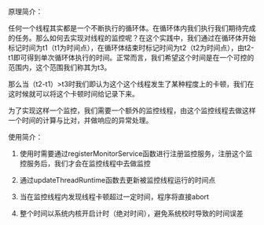 原理简介：

任何一个线程其实都是一个不断执行的循环体。在循环体内我们执行我们期待完成的任务。那么如何去实现对线程的监控呢？在这个实践中，我们通过在循环体开始标记时间为t1（t1为时间点），在循环体结束时标记时间为t2（t2为时间点），由t2-t1即可得到单次循环体执行的时间。正常而言，我们希望这个时间是在一个可控的范围内，这个范围我们称其为t3。

那么当（t2-t1）\>t3时我们即认为这个这个线程发生了某种程度上的卡顿，我们在这时候就可以将这个卡顿时间给记录下来。

为了实现这样一个监控，我们需要一个额外的监控线程，由这个监控线程去做这样一个时间的计算与比对，并做响应的异常处理。

使用简介：

1.  使用时需要通过registerMonitorService函数进行注册监控服务，注册这个监控服务后，我们才会在监控线程中去做监控

2.  通过updateThreadRuntime函数去更新被监控线程运行的时间点

3.  当在监控线程内发现线程卡顿超过一定时间，程序将直接abort

4.  整个时间以系统内核开启计时（绝对时间），避免系统校时导致的时间误差
